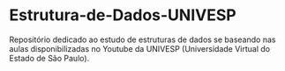 # Estrutura-de-Dados-UNIVESP
Repositório dedicado ao estudo de estruturas de dados se baseando nas aulas disponibilizadas no Youtube da UNIVESP (Universidade Virtual do Estado de São Paulo).
